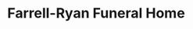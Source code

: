 ---
title: "Farrell-Ryan Funeral Home"
url: /rochester/farrell-ryan-funeral-home/
shop: Bestattungen
---